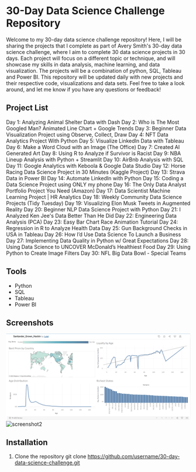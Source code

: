 # 30-Day Data Science Challenge Repository
Welcome to my 30-day data science challenge repository! Here, I will be sharing the projects that I complete as part of Avery Smith's 30-day data science challenge, where I aim to complete 30 data science projects in 30 days. Each project will focus on a different topic or technique, and will showcase my skills in data analysis, machine learning, and data visualization. The projects will be a combination of python, SQL, Tableau and Power BI. This repository will be updated daily with new projects and their respective code, visualizations and data sets. Feel free to take a look around, and let me know if you have any questions or feedback!

## Project List
Day 1: Analyzing Animal Shelter Data with Dash
Day 2: Who is The Most Googled Man? Animated Line Chart + Google Trends
Day 3: Beginner Data Visualization Project using Observe, Collect, Draw
Day 4: NFT Data Analytics Project With Python
Day 5: Visualize LinkedIn Data with Tableau
Day 6: Make a Word Cloud with an Image (The Office)
Day 7: Created AI Generated Art
Day 8: Using R to Analyze if Survivor is Racist
Day 9: NBA Lineup Analysis with Python + Streamlit
Day 10: AirBnb Analysis with SQL
Day 11: Google Analytics with Keboola & Google Data Studio
Day 12: Horse Racing Data Science Project in 30 Minutes (Kaggle Project)
Day 13: Strava Data in Power BI
Day 14: Automate LinkedIn with Python
Day 15: Coding a Data Science Project using ONLY my phone
Day 16: The Only Data Analyst Portfolio Project You Need (Amazon)
Day 17: Data Scientist Machine Learning Project | HR Analytics
Day 18: Weekly Community Data Science Projects (Tidy Tuesday)
Day 19: Visualizing Elon Musk Tweets in Augmented Reality
Day 20: Beginner NLP Data Science Project with Python
Day 21: I Analyzed Ken Jee's Data Better Than He Did
Day 22: Engineering Data Analysis (PCA)
Day 23: Easy Bar Chart Race Animation Tutorial
Day 24: Regression in R to Analyze Health Data
Day 25: Gun Background Checks in USA in Tableau
Day 26: How I’d Use Data Science To Launch a Business
Day 27: Implementing Data Quality in Python w/ Great Expectations
Day 28: Using Data Science to UNCOVER McDonald’s Healthiest Food
Day 29: Using Python to Create Image Filters
Day 30: NFL Big Data Bowl - Special Teams

## Tools
- Python
- SQL
- Tableau
- Power BI

## Screenshots
![screenshot1](screenshots/screenshot1.png)
![screenshot2](screenshots/screenshot2.png)

## Installation
1. Clone the repository
git clone https://github.com/username/30-day-data-science-challenge.git
